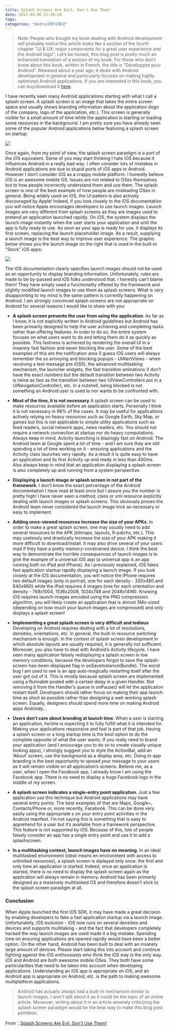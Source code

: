 ```yaml
---
title: Splash Screens Are Evil, Don't Use Them!
date: 2017-03-06 21:38:28
tags:
categories: "Android学习笔记"
---
```


>Note: People who bought my book dealing with Android development will probably notice this article looks like a section of the fourth chapter “UI & UX: major components for a great user experience and the Android logic”. Let’s be honest, this blog post is pretty much an enhanced translation of a section of my book. For those who don’t know about this book, written in French, the title is “Développez pour Android”. Released about a year ago, it deals with Android development in general and particularly focuses on making highly optimized Android applications. If you are interested in this book, you can buy/download it [here](http://www.digitbooks.fr/catalogue/9782815002028.html).

I have recently seen many Android applications starting with what I call a splash screen. A splash screen is an image that takes the entire screen space and usually shows branding information about the application (logo of the company, logo of the application, etc.). This screen is generally visible for a small amount of time while the application is starting or loading some resources in the background. I am pretty sure you have already seen some of the popular Android applications below featuring a splash screen on startup:

![](/images/categories/android/android_notes/026/popular_apps_splash_screens.jpg)

<!--more-->

Once again, from my point of view, the splash screen paradigm is a port of the iOS equivalent. Some of you may start thinking I hate iOS because it influences Android in a really bad way. I often consider lots of mistakes in Android applications are due to stupid ports of iOS apps to Android. However I don’t consider iOS as a crappy mobile platform. I honestly believe iOS is an awesome mobile OS. Issues are not related to OSes themselves but to how people incorrectly understand them and use them. The splash screen is one of the best example of how people are misleading OSes in general. Being widely used on iOS, the UI pattern is also actively discouraged by Apple! Indeed, if you look closely to the iOS documentation you will notice Apple encourages developers to use launch images. Launch images are very different from splash screens as they are images used to pretend an application launched rapidly. On iOS, the system displays the launch image instantly when the user starts your application and until the app is fully ready to use. As soon as your app is ready for use, it displays its first screen, replacing the launch placeholder image. As a result, supplying a launch image is the best way to improve user experience. The graphic below shows you the launch image on the right that is used in the built-in “Stock” iOS apps:

![](/images/categories/android/android_notes/026/launch_image.jpg)

The iOS documentation clearly specifies launch images should not be used as an opportunity to display branding information. Unfortunately, rules are made to be by-passed and iOS folks understood that. I honestly can’t blame them! They have simply used a functionality offered by the framework and slightly modified launch images to use them as splash screens. What is very disappointing to my mind is the same pattern is currently happening on Android. I am strongly convinced splash screens are not appropriate on Android for several reasons I would like to share with you:

  * **A splash screen prevents the user from using the application**. As far as I know, it is not explicitly written in Android guidelines but Android has been primarily designed to help the user achieving and completing tasks rather than offering features. In order to do so, the entire system focuses on what users want to do and letting them do it as quickly as possible. This fastness is achieved by rendering the overall UI in a insanely fast fashion and never blocking the user. Some of the best examples of this are the notification area (I guess iOS users will always remember the so annoying and blocking popups - UIAlertViews - when receiving a text message pre iOS5), the advanced multitasking mechanism, the launcher widgets, the fast transition animations (I don’t have the exact numbers but the default transition between two Activity is twice as fast as the transition between two UIViewControllers put in a UINavigationController), etc. In a nutshell, being blocked is not something an Android user is used to nor wants to be confronted with.

  * **Most of the time, it is not necessary** A splash screen can be used to make resources available before an application starts. Personally I think it is not necessary in 98% of the cases. It may be useful for applications actively relying on heavy resources such as Google Earth, Sky Map, or games but this is not applicable to simple utility applications such as feed readers, social network apps, news readers, etc. You should not require a network connection at startup nor do heavy computations. Always keep in mind, Activity launching is blazingly fast on Android. The Android team at Google spent a lot of time - and I am sure they are still spending a lot of time working on it - ensuring applications and the Activity class launches very rapidly. As a result it is quite easy to have an application and its first Activity up and ready in less than 400ms. Also always keep in mind that an application displaying a splash screen is also completely up and running from a system perspective.

  * **Displaying a launch image or splash screen in not part of the framework**. I don’t know the exact percentage of the Android documentation I have read at least once but I assure you the number is pretty high! I have never seen a method, class or xml resource explicitly dealing with launch images or splash screens. This obviously proves the Android team never considered the launch image trick as necessary or easy to implement.

  * **Adding once-viewed resources increase the size of your APKs**. In order to make a great splash screen, one may usually need to add several resources to the APK (bitmaps, layouts, 9-patchs, etc.). This may uselessly and drastically increase the size of your APK making it more difficult to download/install. It may also drive several of your users mad if they have a pretty memory-constrained device. I think the best way to demonstrate the horrible consequences of launch images is to give the example of a universal iOS app (a universal app is an app running both on iPad and iPhone). As I previously explained, iOS fakes fast application startup rapidly displaying a launch image. If you look closely at the iOS documentation, you will notice the iPhone requires two default images (only in portrait, one for each density - 320x480 and 640x960) while the iPad requires 4 images (one for each orientation and density - 768x1004, 1536x2008, 1024x748 and 2048x1496). Knowing iOS requires launch images encoded using the PNG compression algorithm, you will likely create an application that is almost 5Mo-sized (depending on how much your launch images are compressed) and only displays a splash screen!

  * **Implementing a great splash screen is very difficult and tedious** Developing on Android requires dealing with a lot of resolutions, densities, orientations, etc. In general, the built-in resource switching mechanism is enough. In the context of splash screen development in which absolute layouts are usually required, it is generally not sufficient. Moreover, you also have to deal with Android’s Activity lifecycle. I have seen many application falsely redisplaying a splash screen in low memory conditions, because the developers forgot to save the splash-screen-has-been-displayed flag in onSaveInstance(Bundle). The worst bug I am used to see is an app auto-magically restarting itself after the user got out of it. This is mostly because splash screen are implemented using a Runnable posted with a certain delay in a given Handler. Not removing it from the Handler’s queue in onPause() will let the application restart itself. Developers should rather focus on making their app launch time as short as possible rather than designing a well-working splash screen. Equally, designers should spend more time on making Android apps Androidy…

  * **Users don’t care about branding at launch time**. When a user is starting an application, he/she is expecting it to fully fulfill what it is intended for. Making your applications responsive and fast is part of that job. Having a splash screen or a long startup time is the best option to do the complete opposite of what the user wants. If you really need to brand your application (and I encourage you to do so to create visually unique looking apps), I strongly suggest you to style the ActionBar, add an ‘About’ screen, use the background as a display area, etc. Doing in-app branding is the best opportunity to spread your message to your users as it will remain visible on all application’s screens. Believe me, as a user, when I open the Facebook app, I already know I am using the Facebook app. There is no need to display a huge Facebook logo in the middle of my screen.

  * **A splash screen indicates a single-entry point application**. Just a few application use this technique but Android applications may have several entry points. The best examples of that are Maps, Google+, Contacts/Phone or, more recently, Facebook. This can be done very easily using the appropriate <intent-filter />s on your entry point activities in the Android manifest. I’m not saying this is something that is easy to apprehend for a user but it’s available from a framework perspective. This feature is not supported by iOS. Because of this, lots of people falsely consider an app has a single entry point and use it to add a splashscreen.

  * **In a multitasking context, launch images have no meaning**. In an ideal multitasked environment (ideal means en environment with access to unlimited resources), a splash screen is diplayed only once: the first and only time an application is started. Indeed, once an application is started, there is no need to display the splash screen again as the application will always remain in memory. Android has been primarily designed as a massively multitasked OS and therefore doesn’t stick to the splash screen paradigm at all.

### Conclusion

When Apple launched the first iOS SDK, it may have made a great decision by enabling developers to fake a fast application startup via a launch image. Unfortunately, iOS evolution - iOS now runs on several densities and devices and supports multitaking - and the fact that developers completely hacked the way launch images are used made it a big mistake. Spending time on ensuring applications are opened rapidly would have been a better option. On the other hand, Android has been built to deal with an insanely large amount of devices. Please start taking this into account and continue fighting against the iOS enthousiasts who think the iOS way is the only way. iOS and Android are both awesome mobile OSes. They both have some particularities that need to be taken into account when developing applications. Understanding an iOS app is appropriate on iOS, and an Android app is appropriate on Android, etc. is the path to making awesome multiplatform applications.

>Android has actually always had a built-in mechanism similar to launch images. I won’t talk about it as it could be the topic of an entire article. Moreover, writing about it in an article severely criticizing the splash screen paradigm would be the best way to make this blog post pointless.

From：[Splash Screens Are Evil, Don't Use Them!](https://www.cyrilmottier.com/2012/05/03/splash-screens-are-evil-dont-use-them/)
